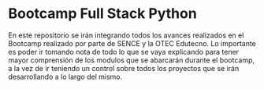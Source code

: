 # Bootcamp Full Stack Python

En este repositorio se irán integrando todos los avances realizados en el Bootcamp realizado por parte de SENCE y la OTEC Edutecno.
Lo importante es poder ir tomando nota de todo lo que se vaya explicando para tener mayor comprensión de los modulos que se abarcarán durante el bootcamp,
a la vez de ir teniendo un control sobre todos los proyectos que se irán desarrollando a lo largo del mismo.
